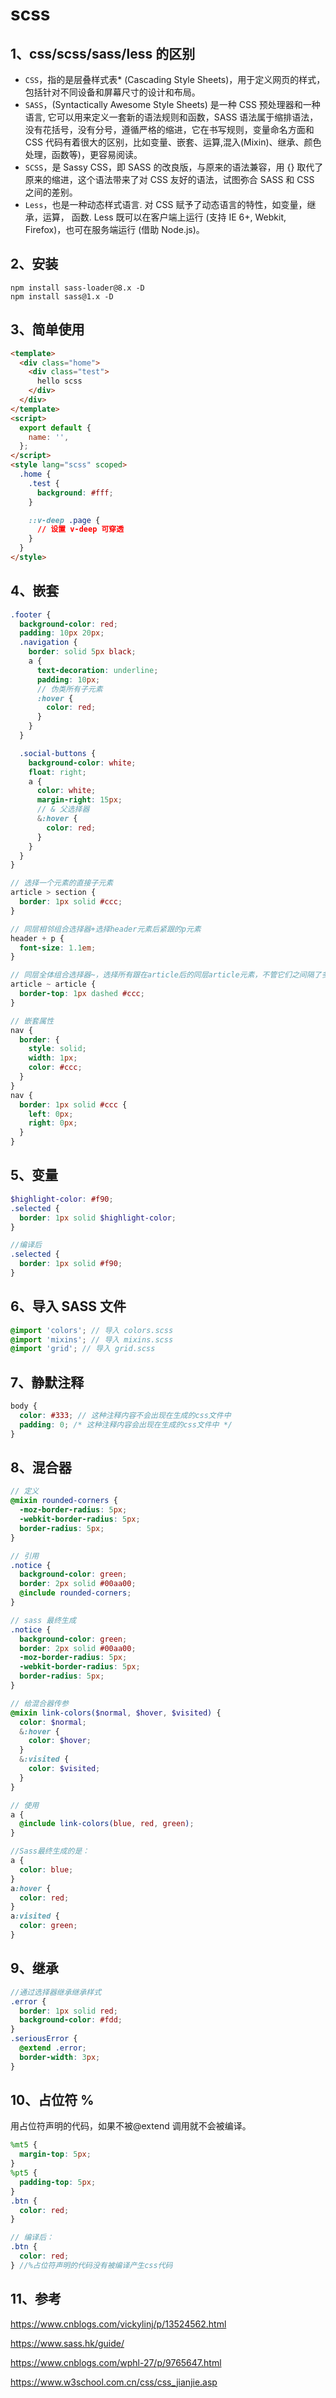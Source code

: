 # scss

## 1、css/scss/sass/less 的区别

- `CSS`，指的是层叠样式表\* (Cascading Style Sheets)，用于定义网页的样式，包括针对不同设备和屏幕尺寸的设计和布局。
- `SASS`，(Syntactically Awesome Style Sheets) 是一种 CSS 预处理器和一种语言, 它可以用来定义一套新的语法规则和函数，SASS 语法属于缩排语法，没有花括号，没有分号，遵循严格的缩进，它在书写规则，变量命名方面和 CSS 代码有着很大的区别，比如变量、嵌套、运算,混入(Mixin)、继承、颜色处理，函数等)，更容易阅读。
- `SCSS`，是 Sassy CSS，即 SASS 的改良版，与原来的语法兼容，用 {} 取代了原来的缩进，这个语法带来了对 CSS 友好的语法，试图弥合 SASS 和 CSS 之间的差别。
- `Less`，也是一种动态样式语言. 对 CSS 赋予了动态语言的特性，如变量，继承，运算， 函数. Less 既可以在客户端上运行 (支持 IE 6+, Webkit, Firefox)，也可在服务端运行 (借助 Node.js)。

## 2、安装

```
npm install sass-loader@8.x -D
npm install sass@1.x -D
```

## 3、简单使用

```html
<template>
  <div class="home">
    <div class="test">
      hello scss
    </div>
  </div>
</template>
<script>
  export default {
    name: '',
  };
</script>
<style lang="scss" scoped>
  .home {
    .test {
      background: #fff;
    }

    ::v-deep .page {
      // 设置 v-deep 可穿透
    }
  }
</style>
```

## 4、嵌套

```scss
.footer {
  background-color: red;
  padding: 10px 20px;
  .navigation {
    border: solid 5px black;
    a {
      text-decoration: underline;
      padding: 10px;
      // 伪类所有子元素
      :hover {
        color: red;
      }
    }
  }

  .social-buttons {
    background-color: white;
    float: right;
    a {
      color: white;
      margin-right: 15px;
      // & 父选择器
      &:hover {
        color: red;
      }
    }
  }
}

// 选择一个元素的直接子元素
article > section {
  border: 1px solid #ccc;
}

// 同层相邻组合选择器+选择header元素后紧跟的p元素
header + p {
  font-size: 1.1em;
}

// 同层全体组合选择器~，选择所有跟在article后的同层article元素，不管它们之间隔了多少其他元素
article ~ article {
  border-top: 1px dashed #ccc;
}

// 嵌套属性
nav {
  border: {
    style: solid;
    width: 1px;
    color: #ccc;
  }
}
nav {
  border: 1px solid #ccc {
    left: 0px;
    right: 0px;
  }
}
```

## 5、变量

```scss
$highlight-color: #f90;
.selected {
  border: 1px solid $highlight-color;
}

//编译后
.selected {
  border: 1px solid #f90;
}
```

## 6、导入 SASS 文件

```scss
@import 'colors'; // 导入 colors.scss
@import 'mixins'; // 导入 mixins.scss
@import 'grid'; // 导入 grid.scss
```

## 7、静默注释

```scss
body {
  color: #333; // 这种注释内容不会出现在生成的css文件中
  padding: 0; /* 这种注释内容会出现在生成的css文件中 */
}
```

## 8、混合器

```scss
// 定义
@mixin rounded-corners {
  -moz-border-radius: 5px;
  -webkit-border-radius: 5px;
  border-radius: 5px;
}

// 引用
.notice {
  background-color: green;
  border: 2px solid #00aa00;
  @include rounded-corners;
}

// sass 最终生成
.notice {
  background-color: green;
  border: 2px solid #00aa00;
  -moz-border-radius: 5px;
  -webkit-border-radius: 5px;
  border-radius: 5px;
}

// 给混合器传参
@mixin link-colors($normal, $hover, $visited) {
  color: $normal;
  &:hover {
    color: $hover;
  }
  &:visited {
    color: $visited;
  }
}

// 使用
a {
  @include link-colors(blue, red, green);
}

//Sass最终生成的是：
a {
  color: blue;
}
a:hover {
  color: red;
}
a:visited {
  color: green;
}
```

## 9、继承

```scss
//通过选择器继承继承样式
.error {
  border: 1px solid red;
  background-color: #fdd;
}
.seriousError {
  @extend .error;
  border-width: 3px;
}
```

## 10、占位符 %

用占位符声明的代码，如果不被@extend 调用就不会被编译。

```scss
%mt5 {
  margin-top: 5px;
}
%pt5 {
  padding-top: 5px;
}
.btn {
  color: red;
}

// 编译后：
.btn {
  color: red;
} //%占位符声明的代码没有被编译产生css代码
```

## 11、参考

https://www.cnblogs.com/vickylinj/p/13524562.html

https://www.sass.hk/guide/

https://www.cnblogs.com/wphl-27/p/9765647.html

https://www.w3school.com.cn/css/css_jianjie.asp
